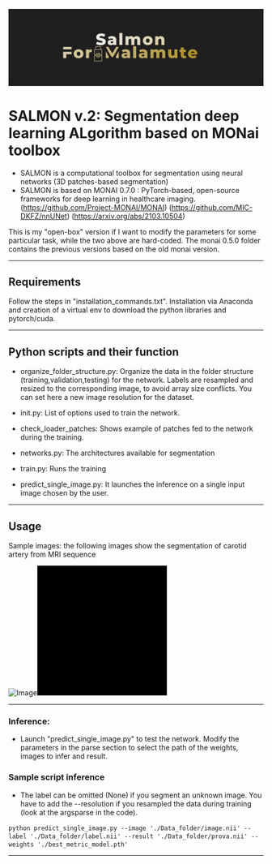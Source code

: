 ![Salmon-logo-1](old/images/salmon_for_malamute.JPG)
# SALMON v.2: Segmentation deep learning ALgorithm based on MONai toolbox
- SALMON is a computational toolbox for segmentation using neural networks (3D patches-based segmentation)
- SALMON is based on MONAI 0.7.0 : PyTorch-based, open-source frameworks for deep learning in healthcare imaging. 
(https://github.com/Project-MONAI/MONAI)
(https://github.com/MIC-DKFZ/nnUNet)
(https://arxiv.org/abs/2103.10504)

This is my "open-box" version if I want to modify the parameters for some particular task, while the two above are hard-coded. The monai 0.5.0 folder contains the previous versions based on the old monai version.

*******************************************************************************
## Requirements
Follow the steps in "installation_commands.txt". Installation via Anaconda and creation of a virtual env to download the python libraries and pytorch/cuda.
*******************************************************************************
## Python scripts and their function

- organize_folder_structure.py: Organize the data in the folder structure (training,validation,testing) for the network. 
Labels are resampled and resized to the corresponding image, to avoid array size conflicts. You can set here a new image resolution for the dataset. 

- init.py: List of options used to train the network. 

- check_loader_patches: Shows example of patches fed to the network during the training.  

- networks.py: The architectures available for segmentation 

- train.py: Runs the training

- predict_single_image.py: It launches the inference on a single input image chosen by the user.
*******************************************************************************
## Usage

Sample images: the following images show the segmentation of carotid artery from MRI sequence

![Image](old/images/image.gif)![result](old/images/result.gif)

*******************************************************************************
### Inference:
- Launch "predict_single_image.py" to test the network. Modify the parameters in the parse section to select the path of the weights, images to infer and result. 

### Sample script inference
- The label can be omitted (None) if you segment an unknown image. You have to add the --resolution if you resampled the data during training (look at the argsparse in the code).
```console
python predict_single_image.py --image './Data_folder/image.nii' --label './Data_folder/label.nii' --result './Data_folder/prova.nii' --weights './best_metric_model.pth'
```
*******************************************************************************

